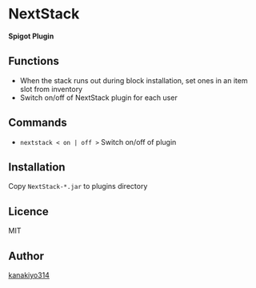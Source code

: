 # NextStack
**Spigot Plugin**

## Functions
- When the stack runs out during block installation, set ones in an item slot from inventory
- Switch on/off of NextStack plugin for each user

## Commands
- `nextstack < on | off >` Switch on/off of plugin

## Installation
Copy `NextStack-*.jar` to plugins directory

## Licence
MIT

## Author
[kanakiyo314](https://github.com/kanakiyo314)